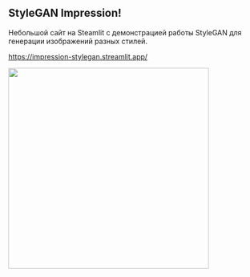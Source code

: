 ## StyleGAN Impression!

Небольшой сайт на Steamlit с демонстрацией работы StyleGAN для генерации изображений разных стилей.

https://impression-stylegan.streamlit.app/

<img src="https://github.com/Bravi-study/impressionist-stylegan/blob/main/screen.png" height="400"/>
